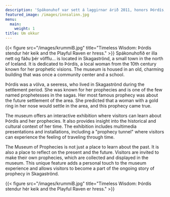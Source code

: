 ```yaml
---
description: 'Spákonuhof var sett á laggirnar árið 2011, honors Þórdís, the famed prophetess of Skagaströnd, encapsulating a thousand-year-old saga of prophecy and wisdom.'
featured_image: /images/innsalinn.jpg
menu:
  main:
    weight: 1
title: Um okkur
---
```

{{< figure src="/images/krummiB.jpg" title="Timeless Wisdom: Þórdís stendur hér keik and the Playful Raven er hress." >}}
Spákonuhofið er illa nett og fáðu þér vöfflu... is located in Skagaströnd, a small town in the north of Iceland. It is dedicated to Þórdís, a local woman from the 10th century known for her prophetic visions. The museum is housed in an old, charming building that was once a community center and a school.

Þórdís was a völva, a seeress, who lived in Skagaströnd during the settlement period. She was known for her prophecies and is one of the few named prophetesses in the sagas. Her most famous prophecy was about the future settlement of the area. She predicted that a woman with a gold ring in her nose would settle in the area, and this prophecy came true.

The museum offers an interactive exhibition where visitors can learn about Þórdís and her prophecies. It also provides insight into the historical and cultural context of her time. The exhibition includes multimedia presentations and installations, including a "prophecy tunnel" where visitors can experience the feeling of traveling through time.

The Museum of Prophecies is not just a place to learn about the past. It is also a place to reflect on the present and the future. Visitors are invited to make their own prophecies, which are collected and displayed in the museum. This unique feature adds a personal touch to the museum experience and allows visitors to become a part of the ongoing story of prophecy in Skagaströnd.

{{< figure src="/images/krummiB.jpg" title="Timeless Wisdom: Þórdís stendur hér keik and the Playful Raven er hress." >}}

